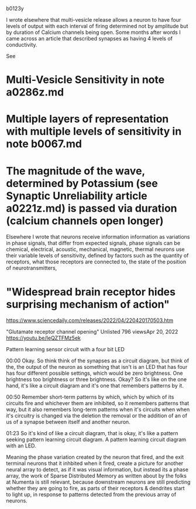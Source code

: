 b0123y

I wrote elsewhere that multi-vesicle release allows a neuron to have four levels of output with each interval of firing determined not by amplitude but by duration of Calcium channels being open.
Some months after words I came across an article that described synapses as having 4 levels of conductivity.

See 
# Multi-Vesicle Sensitivity in note a0286z.md
# Multiple layers of representation with multiple levels of sensitivity in note b0067.md
# The magnitude of the wave, determined by Potassium (see Synaptic Unreliability article a0221z.md) is passed via duration (calcium channels open longer)

Elsewhere I wrote that neurons receive information
information as variations in phase signals, that differ from expected signals, phase signals can be chemical, electrical, acoustic, mechanical, magnetic, thermal
neurons use their variable levels of sensitivity, defined by factors such as the quantity of receptors, what those receptors are connected to, the state of the position of neurotransmitters, 

# "Widespread brain receptor hides surprising mechanism of action"
https://www.sciencedaily.com/releases/2022/04/220420170503.htm

"Glutamate receptor channel opening"
 Unlisted
796 viewsApr 20, 2022
https://youtu.be/IeQZTFMz5ek

Pattern learning sensor circuit with a four bit LED

00:00
Okay. So think think of the synapses as a circuit diagram, but think of the, the output of the neuron as something that isn't is an LED that has four has four different possible settings, which would be zero brightness. One brightness too brightness or three brightness. Okay? So it's like on the one hand, it's like a circuit diagram and it's one that remembers patterns by it.

00:50
Remember short-term patterns by which, which by which of its circuits fire and whichever them are inhibited, so it remembers patterns that way, but it also remembers long-term patterns when it's circuits when when it's circuitry is changed via the deletion the removal or the addition of an of us of a synapse between itself and another neuron.

01:23
So it's kind of like a circuit diagram, that is okay, it's like a pattern seeking pattern learning circuit diagram. A pattern learning circuit diagram with an LED.

Meaning the phase variation created by the neuron that fired, and the exit terminal neurons that it inhbited when it fired, create a picture for another neural array to detect, as if it was visual information, but instead its a phase array,
the work of Sparse Distributed Memory as written about by the folks at Numenta is still relevant, because downstream neurons are still predicting whether they are going to fire, as parts of their receptors & dendrites start to light up, in response to patterns detected from the previous array of neurons.
